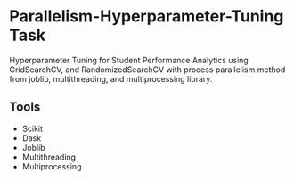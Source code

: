 # Parallelism-Hyperparameter-Tuning Task

Hyperparameter Tuning for Student Performance Analytics using GridSearchCV, and RandomizedSearchCV with process parallelism method from joblib, multithreading, and multiprocessing library.


## Tools
- Scikit
- Dask
- Joblib
- Multithreading
- Multiprocessing
